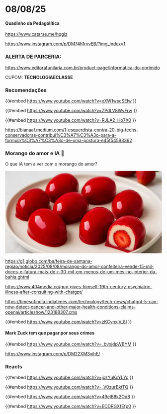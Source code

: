 # 08/08/25

#### Quadinho da Pedagolítica

<https://www.catarse.me/hqgiz>

<https://www.instagram.com/p/DM74h1rvvEB/?img_index=1>

### ALERTA DE PARCERIA:

<https://www.editorafunilaria.com.br/product-page/informatica-do-oprimido>

CUPOM: **TECNOLOGIAECLASSE**

### Recomendações

{{#embed https://www.youtube.com/watch?v=eXW1wscSEIw }}

{{#embed https://www.youtube.com/watch?v=ZPdLV8WvFrw }}

{{#embed https://www.youtube.com/watch?v=RJLA2_Ho7X0 }}

<https://bianaaf.medium.com/1-esquerdista-contra-20-big-techs-conservadoras-contribui%C3%A7%C3%A3o-para-a-formula%C3%A7%C3%A3o-de-uma-postura-e45f54593362>

### Morango do amor e IA 🍓

O que IA tem a ver com o morango do amor?

![image (2).png](./08_08_25/morongoai.png)

<https://g1.globo.com/ba/feira-de-santana-regiao/noticia/2025/08/08/morango-do-amor-confeiteira-vende-15-mil-doces-e-fatura-mais-de-r-30-mil-em-menos-de-um-mes-no-interior-da-bahia.ghtml>

<https://www.404media.co/guy-gives-himself-19th-century-psychiatric-illness-after-consulting-with-chatgpt/>

<https://timesofindia.indiatimes.com/technology/tech-news/chatgpt-5-can-now-detect-cancer-and-other-major-health-conditions-claims-openai/articleshow/123188307.cms>

{{#embed https://www.youtube.com/watch?v=zKCynxiV_8I }}

#### Mark Zuck tem que pagar por seus crimes

{{#embed https://www.youtube.com/watch?v=_bvxjdpWBYM }}

<https://www.instagram.com/p/DM22XM3xihE/>

### Reacts

{{#embed https://www.youtube.com/watch?v=jozYuKcYLYo }}

{{#embed https://www.youtube.com/watch?v=_V0zurBktTQ }}

{{#embed https://www.youtube.com/watch?v=49elB8k2Od8 }}

{{#embed https://www.youtube.com/watch?v=EODRGXfEfp0 }}
